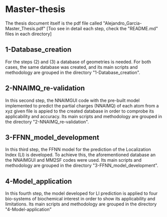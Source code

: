 # Master-thesis
The thesis document itself is the pdf file called "Alejandro_Garcia-Master_Thesis.pdf"
[Too see in detail each step, check the "README.md" files in each directory]

## 1-Database_creation
For the steps (2) and (3) a database of geometries is needed. For both cases, the same database was created, and its main scripts and methodology are grouped in the directory "1-Database_creation".

## 2-NNAIMQ_re-validation
In this second step, the NNAIMGUI code with the pre-built model implemented to predict the partial charges (NNAIMQ) of each atom from a xyz given file is appied to the created database in order to comprobe its applicability and accuracy. Its main scripts and methodology are grouped in the directory "2-NNAIMQ_re-validation".

## 3-FFNN_model_development
In this third step, the FFNN model for the prediction of the Localization Index (LI) is developed. To achieve this, the aforementioned database an the NNAIMGUI and MM2SF codes were used. Its main scripts and methodology are grouped in the directory "3-FFNN_model_development".

## 4-Model_application
In this fourth step, the model developed for LI prediction is applied to four bio-systems of biochemical interest in order to show its applicability and limitations. Its main scripts and methodology are grouped in the directory "4-Model-application"
